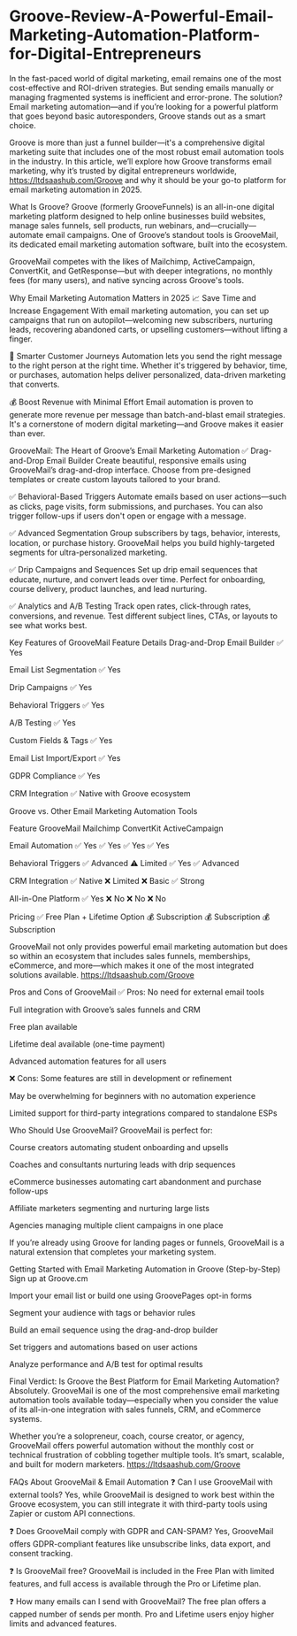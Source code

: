 # Groove-Review-A-Powerful-Email-Marketing-Automation-Platform-for-Digital-Entrepreneurs


In the fast-paced world of digital marketing, email remains one of the most cost-effective and ROI-driven strategies. But sending emails manually or managing fragmented systems is inefficient and error-prone. The solution? Email marketing automation—and if you’re looking for a powerful platform that goes beyond basic autoresponders, Groove stands out as a smart choice.

Groove is more than just a funnel builder—it's a comprehensive digital marketing suite that includes one of the most robust email automation tools in the industry. In this article, we’ll explore how Groove transforms email marketing, why it’s trusted by digital entrepreneurs worldwide, https://ltdsaashub.com/Groove and why it should be your go-to platform for email marketing automation in 2025.

What Is Groove?
Groove (formerly GrooveFunnels) is an all-in-one digital marketing platform designed to help online businesses build websites, manage sales funnels, sell products, run webinars, and—crucially—automate email campaigns. One of Groove’s standout tools is GrooveMail, its dedicated email marketing automation software, built into the ecosystem.

GrooveMail competes with the likes of Mailchimp, ActiveCampaign, ConvertKit, and GetResponse—but with deeper integrations, no monthly fees (for many users), and native syncing across Groove's tools.

Why Email Marketing Automation Matters in 2025
📈 Save Time and Increase Engagement
With email marketing automation, you can set up campaigns that run on autopilot—welcoming new subscribers, nurturing leads, recovering abandoned carts, or upselling customers—without lifting a finger.

🤖 Smarter Customer Journeys
Automation lets you send the right message to the right person at the right time. Whether it's triggered by behavior, time, or purchases, automation helps deliver personalized, data-driven marketing that converts.

💰 Boost Revenue with Minimal Effort
Email automation is proven to generate more revenue per message than batch-and-blast email strategies. It's a cornerstone of modern digital marketing—and Groove makes it easier than ever.

GrooveMail: The Heart of Groove’s Email Marketing Automation
✅ Drag-and-Drop Email Builder
Create beautiful, responsive emails using GrooveMail’s drag-and-drop interface. Choose from pre-designed templates or create custom layouts tailored to your brand.

✅ Behavioral-Based Triggers
Automate emails based on user actions—such as clicks, page visits, form submissions, and purchases. You can also trigger follow-ups if users don't open or engage with a message.

✅ Advanced Segmentation
Group subscribers by tags, behavior, interests, location, or purchase history. GrooveMail helps you build highly-targeted segments for ultra-personalized marketing.

✅ Drip Campaigns and Sequences
Set up drip email sequences that educate, nurture, and convert leads over time. Perfect for onboarding, course delivery, product launches, and lead nurturing.

✅ Analytics and A/B Testing
Track open rates, click-through rates, conversions, and revenue. Test different subject lines, CTAs, or layouts to see what works best.

Key Features of GrooveMail
Feature	Details
Drag-and-Drop Email Builder	✅ Yes

Email List Segmentation	✅ Yes

Drip Campaigns	✅ Yes

Behavioral Triggers	✅ Yes

A/B Testing	✅ Yes

Custom Fields & Tags	✅ Yes

Email List Import/Export	✅ Yes

GDPR Compliance	✅ Yes

CRM Integration	✅ Native with Groove ecosystem

Groove vs. Other Email Marketing Automation Tools

Feature	GrooveMail	Mailchimp	ConvertKit	ActiveCampaign

Email Automation	✅ Yes	✅ Yes	✅ Yes	✅ Yes

Behavioral Triggers	✅ Advanced	⚠️ Limited	✅ Yes	✅ Advanced

CRM Integration	✅ Native	❌ Limited	❌ Basic	✅ Strong

All-in-One Platform	✅ Yes	❌ No	❌ No	❌ No

Pricing	✅ Free Plan + Lifetime Option	💰 Subscription	💰 Subscription	💰 Subscription

GrooveMail not only provides powerful email marketing automation but does so within an ecosystem that includes sales funnels, memberships, eCommerce, and more—which makes it one of the most integrated solutions available. https://ltdsaashub.com/Groove

Pros and Cons of GrooveMail
✅ Pros:
No need for external email tools

Full integration with Groove’s sales funnels and CRM

Free plan available

Lifetime deal available (one-time payment)

Advanced automation features for all users

❌ Cons:
Some features are still in development or refinement

May be overwhelming for beginners with no automation experience

Limited support for third-party integrations compared to standalone ESPs

Who Should Use GrooveMail?
GrooveMail is perfect for:

Course creators automating student onboarding and upsells

Coaches and consultants nurturing leads with drip sequences

eCommerce businesses automating cart abandonment and purchase follow-ups

Affiliate marketers segmenting and nurturing large lists

Agencies managing multiple client campaigns in one place

If you’re already using Groove for landing pages or funnels, GrooveMail is a natural extension that completes your marketing system.

Getting Started with Email Marketing Automation in Groove (Step-by-Step)
Sign up at Groove.cm

Import your email list or build one using GroovePages opt-in forms

Segment your audience with tags or behavior rules

Build an email sequence using the drag-and-drop builder

Set triggers and automations based on user actions

Analyze performance and A/B test for optimal results

Final Verdict: Is Groove the Best Platform for Email Marketing Automation?
Absolutely.
GrooveMail is one of the most comprehensive email marketing automation tools available today—especially when you consider the value of its all-in-one integration with sales funnels, CRM, and eCommerce systems.

Whether you’re a solopreneur, coach, course creator, or agency, GrooveMail offers powerful automation without the monthly cost or technical frustration of cobbling together multiple tools. It’s smart, scalable, and built for modern marketers. https://ltdsaashub.com/Groove

FAQs About GrooveMail & Email Automation
❓ Can I use GrooveMail with external tools?
Yes, while GrooveMail is designed to work best within the Groove ecosystem, you can still integrate it with third-party tools using Zapier or custom API connections.

❓ Does GrooveMail comply with GDPR and CAN-SPAM?
Yes, GrooveMail offers GDPR-compliant features like unsubscribe links, data export, and consent tracking.

❓ Is GrooveMail free?
GrooveMail is included in the Free Plan with limited features, and full access is available through the Pro or Lifetime plan.

❓ How many emails can I send with GrooveMail?
The free plan offers a capped number of sends per month. Pro and Lifetime users enjoy higher limits and advanced features.
